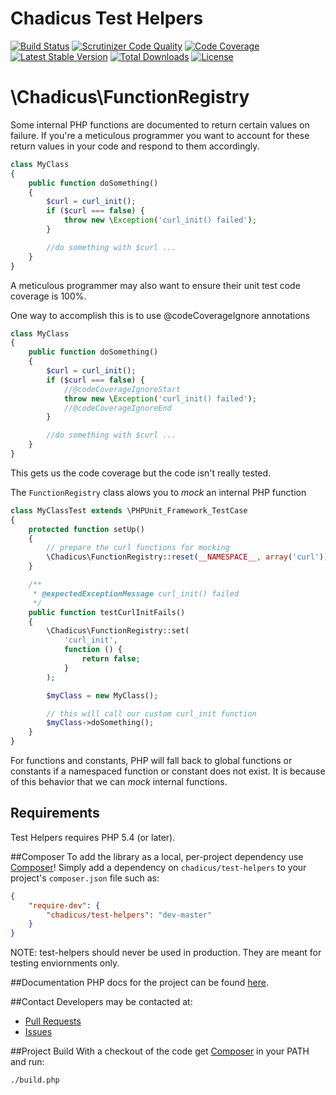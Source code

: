 # Chadicus Test Helpers
[![Build Status](http://img.shields.io/travis/chadicus/test-helpers.svg?style=flat)](https://travis-ci.org/chadicus/test-helpers)
[![Scrutinizer Code Quality](http://img.shields.io/scrutinizer/g/chadicus/test-helpers.svg?style=flat)](https://scrutinizer-ci.com/g/chadicus/test-helpers/)
[![Code Coverage](http://img.shields.io/coveralls/chadicus/test-helpers.svg?style=flat)](https://coveralls.io/r/chadicus/test-helpers)
[![Latest Stable Version](http://img.shields.io/packagist/v/chadicus/test-helpers.svg?style=flat)](https://packagist.org/packages/chadicus/test-helpers)
[![Total Downloads](http://img.shields.io/packagist/dt/chadicus/test-helpers.svg?style=flat)](https://packagist.org/packages/chadicus/test-helpers)
[![License](http://img.shields.io/packagist/l/chadicus/test-helpers.svg?style=flat)](https://packagist.org/packages/chadicus/test-helpers)


# \Chadicus\FunctionRegistry

Some internal PHP functions are documented to return certain values on failure. If you're a meticulous programmer you want to account for these return values in your code and respond to them accordingly.
```php
class MyClass
{
    public function doSomething()
    {
        $curl = curl_init();
        if ($curl === false) {
            throw new \Exception('curl_init() failed');
        }

        //do something with $curl ...
    }
}
```

A meticulous programmer may also want to ensure their unit test code coverage is 100%.

One way to accomplish this is to use @codeCoverageIgnore annotations
```php
class MyClass
{
    public function doSomething()
    {
        $curl = curl_init();
        if ($curl === false) {
            //@codeCoverageIgnoreStart
            throw new \Exception('curl_init() failed');
            //@codeCoverageIgnoreEnd
        }

        //do something with $curl ...
    }
}
```

This gets us the code coverage but the code isn't really tested.

The `FunctionRegistry` class alows you to _mock_ an internal PHP function

```php
class MyClassTest extends \PHPUnit_Framework_TestCase
{
    protected function setUp()
    {
        // prepare the curl functions for mocking
        \Chadicus\FunctionRegistry::reset(__NAMESPACE__, array('curl'));
    }

    /**
     * @expectedExceptionMessage curl_init() failed
     */
    public function testCurlInitFails()
    {
        \Chadicus\FunctionRegistry::set(
            'curl_init',
            function () {
                return false;
            }
        );

        $myClass = new MyClass();

        // this will call our custom curl_init function
        $myClass->doSomething();
    }
}
```

For functions and constants, PHP will fall back to global functions or constants if a namespaced function or constant does not exist. It is because of this behavior that we can _mock_ internal functions.

## Requirements

Test Helpers requires PHP 5.4 (or later).

##Composer
To add the library as a local, per-project dependency use [Composer](http://getcomposer.org)! Simply add a dependency on
`chadicus/test-helpers` to your project's `composer.json` file such as:

```json
{
    "require-dev": {
        "chadicus/test-helpers": "dev-master"
    }
}
```

NOTE: test-helpers should never be used in production. They are meant for testing enviornments only.

##Documentation
PHP docs for the project can be found [here](http://chadicus.github.io/test-helpers).

##Contact
Developers may be contacted at:

 * [Pull Requests](https://github.com/chadicus/test-helpers/pulls)
 * [Issues](https://github.com/chadicus/test-helpers/issues)

##Project Build
With a checkout of the code get [Composer](http://getcomposer.org) in your PATH and run:

```sh
./build.php
```
